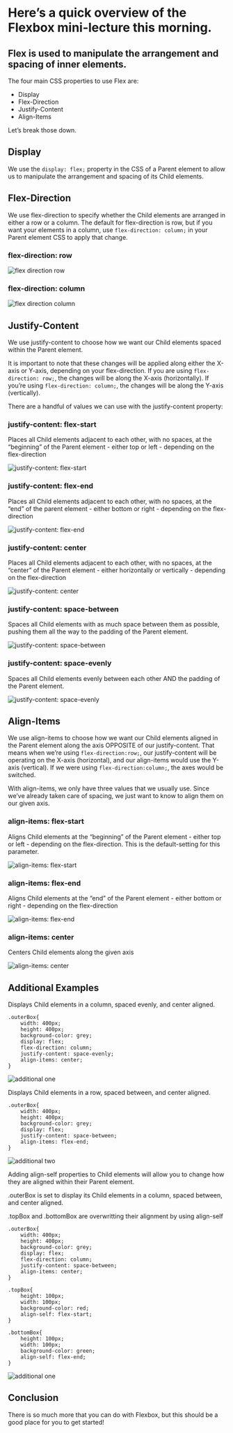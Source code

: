 # Here’s a quick overview of the Flexbox mini-lecture this morning. 

## Flex is used to manipulate the arrangement and spacing of inner elements.

The four main CSS properties to use Flex are:
* Display
* Flex-Direction
* Justify-Content
* Align-Items

Let’s break those down.

## Display 

We use the ```display: flex;``` property in the CSS of a Parent element to allow us to manipulate the arrangement and spacing of its Child elements. 

## Flex-Direction

We use flex-direction to specify whether the Child elements are arranged in either a row or a column. The default for flex-direction is row, but if you want your elements in a column, use ```flex-direction: column;``` in your Parent element CSS to apply that change.

### flex-direction: row
![flex direction row](https://github.com/kylebaugh/flexbox-demo/blob/main/pictures/flexRow.png)

### flex-direction: column
![flex direction column](https://github.com/kylebaugh/flexbox-demo/blob/main/pictures/flexColumn.png)

## Justify-Content

We use justify-content to choose how we want our Child elements spaced within the Parent element. 

It is important to note that these changes will be applied along either the X-axis or Y-axis, depending on your flex-direction. If you are using ```flex-direction: row;```, the changes will be along the X-axis (horizontally). If you’re using ```flex-direction: column;```, the changes will be along the Y-axis (vertically).

There are a handful of values we can use with the justify-content property:

### justify-content: flex-start

Places all Child elements adjacent to each other, with no spaces, at the “beginning” of the Parent element - either top or left - depending on the flex-direction

![justify-content: flex-start](https://github.com/kylebaugh/flexbox-demo/blob/main/pictures/justifyStart.png)


### justify-content: flex-end

Places all Child elements adjacent to each other, with no spaces, at the “end” of the parent element - either bottom or right - depending on the flex-direction

![justify-content: flex-end](https://github.com/kylebaugh/flexbox-demo/blob/main/pictures/justifyEnd.png)


### justify-content: center

Places all Child elements adjacent to each other, with no spaces, at the “center” of the Parent element - either horizontally or vertically - depending on the flex-direction

![justify-content: center](https://github.com/kylebaugh/flexbox-demo/blob/main/pictures/justifyCenter.png)


### justify-content: space-between

Spaces all Child elements with as much space between them as possible, pushing them all the way to the padding of the Parent element. 

![justify-content: space-between](https://github.com/kylebaugh/flexbox-demo/blob/main/pictures/justifyBetween.png)


### justify-content: space-evenly

Spaces all Child elements evenly between each other AND the padding of the Parent element.

![justify-content: space-evenly](https://github.com/kylebaugh/flexbox-demo/blob/main/pictures/justifyEvenly.png)


## Align-Items 

We use align-items to choose how we want our Child elements aligned in the Parent element along the axis OPPOSITE of our justify-content. That means when we’re using ```flex-direction:row;```, our justify-content will be operating on the X-axis (horizontal), and our align-items would use the Y-axis (vertical). If we were using ```flex-direction:column;```, the axes would be switched. 

With align-items, we only have three values that we usually use. Since we’ve already taken care of spacing, we just want to know to align them on our given axis.


### align-items: flex-start
Aligns Child elements at the “beginning” of the Parent element - either top or left - depending on the flex-direction. This is the default-setting for this parameter.

![align-items: flex-start](https://github.com/kylebaugh/flexbox-demo/blob/main/pictures/alignStart.png)


### align-items: flex-end

Aligns Child elements at the “end” of the Parent element - either bottom or right - depending on the flex-direction

![align-items: flex-end](https://github.com/kylebaugh/flexbox-demo/blob/main/pictures/alignEnd.png)


### align-items: center

Centers Child elements along the given axis

![align-items: center](https://github.com/kylebaugh/flexbox-demo/blob/main/pictures/alignCenter.png)


## Additional Examples

Displays Child elements in a column, spaced evenly, and center aligned.

```
.outerBox{
    width: 400px;
    height: 400px; 
    background-color: grey;
    display: flex;
    flex-direction: column;
    justify-content: space-evenly;
    align-items: center;
}
```

![additional one](https://github.com/kylebaugh/flexbox-demo/blob/main/pictures/additional1.png)


Displays Child elements in a row, spaced between, and center aligned.

```
.outerBox{
    width: 400px;
    height: 400px; 
    background-color: grey;
    display: flex;
    justify-content: space-between;
    align-items: flex-end;
}
```

![additional two](https://github.com/kylebaugh/flexbox-demo/blob/main/pictures/additional2.png)


Adding align-self properties to Child elements will allow you to change how they are aligned within their Parent element.

.outerBox is set to display its Child elements in a column, spaced between, and center aligned.

.topBox and .bottomBox are overwritting their alignment by using align-self

```
.outerBox{
    width: 400px;
    height: 400px; 
    background-color: grey;
    display: flex;
    flex-direction: column;
    justify-content: space-between;
    align-items: center;
}

.topBox{
    height: 100px;
    width: 100px;
    background-color: red;
    align-self: flex-start;
}

.bottomBox{
    height: 100px;
    width: 100px;
    background-color: green;
    align-self: flex-end;
}
```

![additional one](https://github.com/kylebaugh/flexbox-demo/blob/main/pictures/additional3.png)

## Conclusion

There is so much more that you can do with Flexbox, but this should be a good place for you to get started!  